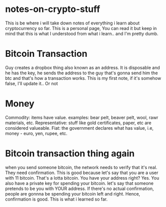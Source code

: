 # notes-on-crypto-stuff

This is be where i will take down notes of everything i learn about cryptocurrency so far. This is a personal page, You can read it but keep in mind that this is what I understood from what i learn.. and I'm pretty dumb.

# Bitcoin Transaction
Guy creates a dropbox thing also known as an address. It is disposable and he has the key, he sends the address to the guy that's gonna send him the btc and that's how a transaction works. This is my first note, if it's somehow false, I'll update it.. Or not

# Money
Commodity: items have value. examples: bear pelt, beaver pelt, wool, rawr materials, etc.
Representative: stuff like gold certificates, paper, etc are considered valueable.
Fiat: the government declares what has value, i.e, money - euro, yen, rupee, etc.

# Bitcoin transaction thing again
when you send someone bitcoin, the network needs to verify that it's real. They need confirmation. This is good because let's say that you are a user with 11 bitcoin. That's a lotta bitcoin. You have your address right? Yes. You also have a private key for spending your bitcoin. let's say that someone pretends to be you with YOUR address. If there's no actual confirmation, people are gonnna be spending your bitcoin left and right. Hence, confirmation is good. This is what i learned so far.

